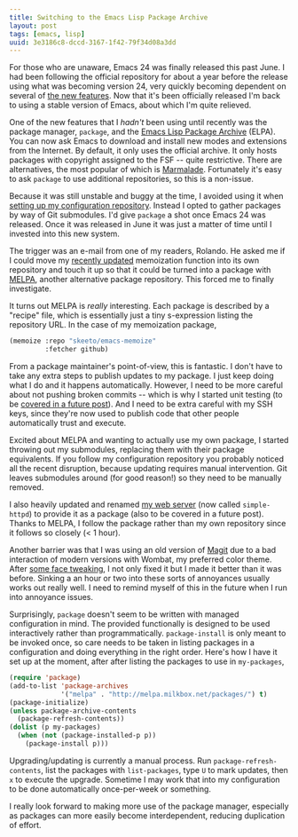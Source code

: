```yaml
---
title: Switching to the Emacs Lisp Package Archive
layout: post
tags: [emacs, lisp]
uuid: 3e3186c8-dccd-3167-1f42-79f34d08a3dd
---
```


For those who are unaware, Emacs 24 was finally released this past
June. I had been following the official repository for about a year
before the release using what was becoming version 24, very quickly
becoming dependent on several of
[the new features](http://www.gnu.org/software/emacs/NEWS.24.1). Now
that it's been officially released I'm back to using a stable version
of Emacs, about which I'm quite relieved.

One of the new features that I *hadn't* been using until recently was
the package manager, `package`, and the
[Emacs Lisp Package Archive](http://elpa.gnu.org/) (ELPA). You can now
ask Emacs to download and install new modes and extensions from the
Internet. By default, it only uses the official archive. It only hosts
packages with copyright assigned to the FSF -- quite
restrictive. There are alternatives, the most popular of which is
[Marmalade](http://marmalade-repo.org/). Fortunately it's easy to ask
`package` to use additional repositories, so this is a non-issue.

Because it was still unstable and buggy at the time, I avoided using
it when [setting up my configuration repository](/blog/2011/10/19/).
Instead I opted to gather packages by way of Git submodules. I'd give
`package` a shot once Emacs 24 was released. Once it was released in
June it was just a matter of time until I invested into this new
system.

The trigger was an e-mail from one of my readers, Rolando. He asked me
if I could move my [recently updated](/blog/2012/08/02/) memoization
function into its own repository and touch it up so that it could be
turned into a package with [MELPA](http://melpa.milkbox.net/), another
alternative package repository. This forced me to finally investigate.

It turns out MELPA is *really* interesting. Each package is described
by a "recipe" file, which is essentially just a tiny s-expression
listing the repository URL. In the case of my memoization package,

~~~cl
(memoize :repo "skeeto/emacs-memoize"
         :fetcher github)
~~~

From a package maintainer's point-of-view, this is fantastic. I don't
have to take any extra steps to publish updates to my package. I just
keep doing what I do and it happens automatically. However, I need to
be more careful about not pushing broken commits -- which is why I
started unit testing (to be
[covered in a future post](/blog/2012/08/15/)). And I need to be extra
careful with my SSH keys, since they're now used to publish code that
other people automatically trust and execute.

Excited about MELPA and wanting to actually use my own package, I
started throwing out my submodules, replacing them with their package
equivalents. If you follow my configuration repository you probably
noticed all the recent disruption, because updating requires manual
intervention. Git leaves submodules around (for good reason!) so they
need to be manually removed.

I also heavily updated and renamed [my web server](/blog/2009/05/17/)
(now called `simple-httpd`) to provide it as a package (also to be
covered in a future post). Thanks to MELPA, I follow the package
rather than my own repository since it follows so closely (< 1 hour).

Another barrier was that I was using an old version of
[Magit](http://philjackson.github.com/magit/) due to a bad interaction
of modern versions with Wombat, my preferred color theme. After
[some face tweaking](https://github.com/skeeto/.emacs.d/commit/aec488937ff9a344278359ded7732446f2380748),
I not only fixed it but I made it better than it was before. Sinking a
an hour or two into these sorts of annoyances usually works out really
well. I need to remind myself of this in the future when I run into
annoyance issues.

Surprisingly, `package` doesn't seem to be written with managed
configuration in mind. The provided functionally is designed to be
used interactively rather than programmatically. `package-install` is
only meant to be invoked once, so care needs to be taken in listing
packages in a configuration and doing everything in the right
order. Here's how I have it set up at the moment, after after listing
the packages to use in `my-packages`,

~~~cl
(require 'package)
(add-to-list 'package-archives
             '("melpa" . "http://melpa.milkbox.net/packages/") t)
(package-initialize)
(unless package-archive-contents
  (package-refresh-contents))
(dolist (p my-packages)
  (when (not (package-installed-p p))
    (package-install p)))
~~~

Upgrading/updating is currently a manual process. Run
`package-refresh-contents`, list the packages with `list-packages`,
type `U` to mark updates, then `x` to e`x`ecute the upgrade. Sometime
I may work that into my configuration to be done automatically
once-per-week or something.

I really look forward to making more use of the package manager,
especially as packages can more easily become interdependent, reducing
duplication of effort.
